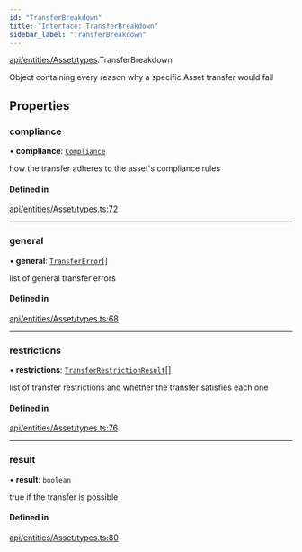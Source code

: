 ```yaml
---
id: "TransferBreakdown"
title: "Interface: TransferBreakdown"
sidebar_label: "TransferBreakdown"
---
```


[api/entities/Asset/types](../../../../../../modules/API/Entities/Asset/Types/Types.md).TransferBreakdown

Object containing every reason why a specific Asset transfer would fail

## Properties

### compliance

• **compliance**: [`Compliance`](../../../../../Types/Compliance/Compliance.md)

how the transfer adheres to the asset's compliance rules

#### Defined in

[api/entities/Asset/types.ts:72](https://github.com/PolymeshAssociation/polymesh-sdk/blob/daafaa68f/src/api/entities/Asset/types.ts#L72)

___

### general

• **general**: [`TransferError`](../../../../../../enums/Types/TransferError/TransferError.md)[]

list of general transfer errors

#### Defined in

[api/entities/Asset/types.ts:68](https://github.com/PolymeshAssociation/polymesh-sdk/blob/daafaa68f/src/api/entities/Asset/types.ts#L68)

___

### restrictions

• **restrictions**: [`TransferRestrictionResult`](../TransferRestrictionResult/TransferRestrictionResult.md)[]

list of transfer restrictions and whether the transfer satisfies each one

#### Defined in

[api/entities/Asset/types.ts:76](https://github.com/PolymeshAssociation/polymesh-sdk/blob/daafaa68f/src/api/entities/Asset/types.ts#L76)

___

### result

• **result**: `boolean`

true if the transfer is possible

#### Defined in

[api/entities/Asset/types.ts:80](https://github.com/PolymeshAssociation/polymesh-sdk/blob/daafaa68f/src/api/entities/Asset/types.ts#L80)
